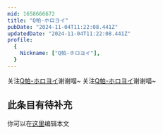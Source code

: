 ```yaml
---
mid: 1658666672
title: "Q帕-ホロヨイ"
pubDate: "2024-11-04T11:22:08.441Z"
updatedDate: "2024-11-04T11:22:08.441Z"
profile:
  {
    Nickname: ["Q帕-ホロヨイ"],
  }
---
```


关注[Q帕-ホロヨイ](https://space.bilibili.com/1658666672)谢谢喵~ 关注[Q帕-ホロヨイ](https://space.bilibili.com/1658666672)谢谢喵~

## 此条目有待补充
你可以在[这里](https://github.com/Yuhanawa/VTuber.ICU-Content/edit/master/v/Q帕-ホロヨイ/index.md)编辑本文
